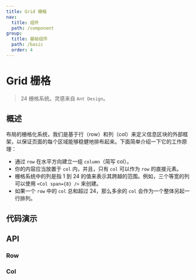 ```yaml
---
title: Grid 栅格
nav:
  title: 组件
  path: /component
group:
  title: 基础组件
  path: /basic
  order: 4
---
```


# Grid 栅格

> 24 栅格系统。灵感来自 `Ant Design`。

## 概述

布局的栅格化系统，我们是基于行（row）和列（col）来定义信息区块的外部框架，以保证页面的每个区域能够稳健地排布起来。下面简单介绍一下它的工作原理：

- 通过 `row` 在水平方向建立一组 `column`（简写 col）。
- 你的内容应当放置于 `col` 内，并且，只有 `col` 可以作为 `row` 的直接元素。
- 栅格系统中的列是指 1 到 24 的值来表示其跨越的范围。例如，三个等宽的列可以使用 `<Col span={8} />` 来创建。
- 如果一个 `row` 中的 `col` 总和超过 24，那么多余的 `col` 会作为一个整体另起一行排列。

## 代码演示

<code src="./__fixtures__/basic.tsx"></code>

## API

### Row

<API hideTitle src="./row.tsx"></API>

### Col

<API hideTitle src="./col.tsx"></API>
